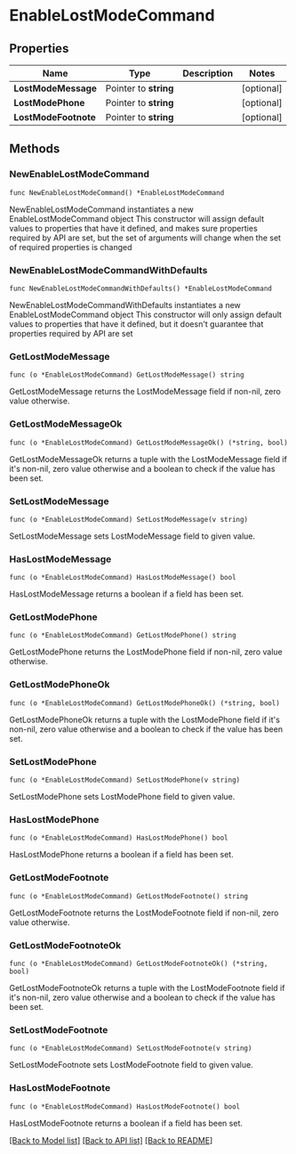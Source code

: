 # EnableLostModeCommand

## Properties

Name | Type | Description | Notes
------------ | ------------- | ------------- | -------------
**LostModeMessage** | Pointer to **string** |  | [optional] 
**LostModePhone** | Pointer to **string** |  | [optional] 
**LostModeFootnote** | Pointer to **string** |  | [optional] 

## Methods

### NewEnableLostModeCommand

`func NewEnableLostModeCommand() *EnableLostModeCommand`

NewEnableLostModeCommand instantiates a new EnableLostModeCommand object
This constructor will assign default values to properties that have it defined,
and makes sure properties required by API are set, but the set of arguments
will change when the set of required properties is changed

### NewEnableLostModeCommandWithDefaults

`func NewEnableLostModeCommandWithDefaults() *EnableLostModeCommand`

NewEnableLostModeCommandWithDefaults instantiates a new EnableLostModeCommand object
This constructor will only assign default values to properties that have it defined,
but it doesn't guarantee that properties required by API are set

### GetLostModeMessage

`func (o *EnableLostModeCommand) GetLostModeMessage() string`

GetLostModeMessage returns the LostModeMessage field if non-nil, zero value otherwise.

### GetLostModeMessageOk

`func (o *EnableLostModeCommand) GetLostModeMessageOk() (*string, bool)`

GetLostModeMessageOk returns a tuple with the LostModeMessage field if it's non-nil, zero value otherwise
and a boolean to check if the value has been set.

### SetLostModeMessage

`func (o *EnableLostModeCommand) SetLostModeMessage(v string)`

SetLostModeMessage sets LostModeMessage field to given value.

### HasLostModeMessage

`func (o *EnableLostModeCommand) HasLostModeMessage() bool`

HasLostModeMessage returns a boolean if a field has been set.

### GetLostModePhone

`func (o *EnableLostModeCommand) GetLostModePhone() string`

GetLostModePhone returns the LostModePhone field if non-nil, zero value otherwise.

### GetLostModePhoneOk

`func (o *EnableLostModeCommand) GetLostModePhoneOk() (*string, bool)`

GetLostModePhoneOk returns a tuple with the LostModePhone field if it's non-nil, zero value otherwise
and a boolean to check if the value has been set.

### SetLostModePhone

`func (o *EnableLostModeCommand) SetLostModePhone(v string)`

SetLostModePhone sets LostModePhone field to given value.

### HasLostModePhone

`func (o *EnableLostModeCommand) HasLostModePhone() bool`

HasLostModePhone returns a boolean if a field has been set.

### GetLostModeFootnote

`func (o *EnableLostModeCommand) GetLostModeFootnote() string`

GetLostModeFootnote returns the LostModeFootnote field if non-nil, zero value otherwise.

### GetLostModeFootnoteOk

`func (o *EnableLostModeCommand) GetLostModeFootnoteOk() (*string, bool)`

GetLostModeFootnoteOk returns a tuple with the LostModeFootnote field if it's non-nil, zero value otherwise
and a boolean to check if the value has been set.

### SetLostModeFootnote

`func (o *EnableLostModeCommand) SetLostModeFootnote(v string)`

SetLostModeFootnote sets LostModeFootnote field to given value.

### HasLostModeFootnote

`func (o *EnableLostModeCommand) HasLostModeFootnote() bool`

HasLostModeFootnote returns a boolean if a field has been set.


[[Back to Model list]](../README.md#documentation-for-models) [[Back to API list]](../README.md#documentation-for-api-endpoints) [[Back to README]](../README.md)


